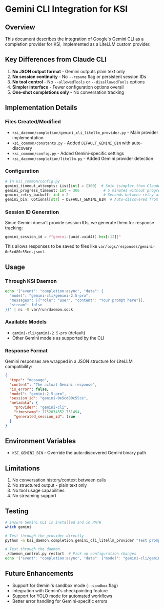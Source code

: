# Gemini CLI Integration for KSI

## Overview
This document describes the integration of Google's Gemini CLI as a completion provider for KSI, implemented as a LiteLLM custom provider.

## Key Differences from Claude CLI
1. **No JSON output format** - Gemini outputs plain text only
2. **No session continuity** - No `--resume` flag or persistent session IDs
3. **No tool control** - No `--allowedTools` or `--disallowedTools` options
4. **Simpler interface** - Fewer configuration options overall
5. **One-shot completions only** - No conversation tracking

## Implementation Details

### Files Created/Modified
- `ksi_daemon/completion/gemini_cli_litellm_provider.py` - Main provider implementation
- `ksi_common/constants.py` - Added `DEFAULT_GEMINI_BIN` with auto-discovery
- `ksi_common/config.py` - Added Gemini-specific settings
- `ksi_daemon/completion/litellm.py` - Added Gemini provider detection

### Configuration
```python
# In ksi_common/config.py
gemini_timeout_attempts: List[int] = [300]  # 5min (simpler than Claude)
gemini_progress_timeout: int = 300           # 5 minutes without progress
gemini_retry_backoff: int = 2                # Seconds between retry attempts
gemini_bin: Optional[str] = DEFAULT_GEMINI_BIN  # Auto-discovered from PATH
```

### Session ID Generation
Since Gemini doesn't provide session IDs, we generate them for response tracking:
```python
gemini_session_id = f"gemini-{uuid.uuid4().hex[:12]}"
```

This allows responses to be saved to files like `var/logs/responses/gemini-0e5cd80c55ce.jsonl`.

## Usage

### Through KSI Daemon
```bash
echo '{"event": "completion:async", "data": {
  "model": "gemini-cli/gemini-2.5-pro",
  "messages": [{"role": "user", "content": "Your prompt here"}],
  "stream": false
}}' | nc -U var/run/daemon.sock
```

### Available Models
- `gemini-cli/gemini-2.5-pro` (default)
- Other Gemini models as supported by the CLI

### Response Format
Gemini responses are wrapped in a JSON structure for LiteLLM compatibility:
```json
{
  "type": "message",
  "content": "The actual Gemini response",
  "is_error": false,
  "model": "gemini-2.5-pro",
  "session_id": "gemini-0e5cd80c55ce",
  "metadata": {
    "provider": "gemini-cli",
    "timestamp": 1752034352.751494,
    "generated_session_id": true
  }
}
```

## Environment Variables
- `KSI_GEMINI_BIN` - Override the auto-discovered Gemini binary path

## Limitations
1. No conversation history/context between calls
2. No structured output - plain text only
3. No tool usage capabilities
4. No streaming support

## Testing
```bash
# Ensure Gemini CLI is installed and in PATH
which gemini

# Test through the provider directly
python -m ksi_daemon.completion.gemini_cli_litellm_provider "Test prompt"

# Test through the daemon
./daemon_control.py restart  # Pick up configuration changes
echo '{"event": "completion:async", "data": {"model": "gemini-cli/gemini-2.5-pro", "messages": [{"role": "user", "content": "Hello"}], "stream": false}}' | nc -U var/run/daemon.sock
```

## Future Enhancements
- Support for Gemini's sandbox mode (`--sandbox` flag)
- Integration with Gemini's checkpointing feature
- Support for YOLO mode for automated workflows
- Better error handling for Gemini-specific errors